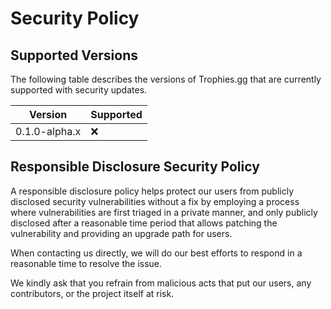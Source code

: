 # Security Policy

## Supported Versions

The following table describes the versions of Trophies.gg that are currently supported with security updates.

| Version | Supported          |
| ------- | ------------------ |
| 0.1.0-alpha.x | :x:                |

## Responsible Disclosure Security Policy

A responsible disclosure policy helps protect our users from publicly disclosed security vulnerabilities without a fix by employing a process where vulnerabilities are first triaged in a private manner, and only publicly disclosed after a reasonable time period that allows patching the vulnerability and providing an upgrade path for users.

When contacting us directly, we will do our best efforts to respond in a reasonable time to resolve the issue.

We kindly ask that you refrain from malicious acts that put our users, any contributors, or the project itself at risk.

